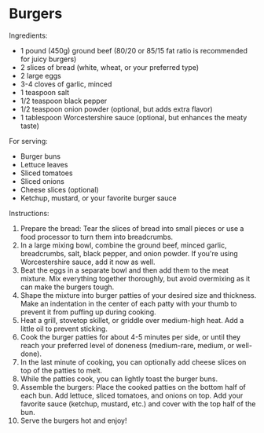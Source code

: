 # Burgers

Ingredients:

- 1 pound (450g) ground beef (80/20 or 85/15 fat ratio is recommended for juicy burgers)
- 2 slices of bread (white, wheat, or your preferred type)
- 2 large eggs
- 3-4 cloves of garlic, minced
- 1 teaspoon salt
- 1/2 teaspoon black pepper
- 1/2 teaspoon onion powder (optional, but adds extra flavor)
- 1 tablespoon Worcestershire sauce (optional, but enhances the meaty taste)

For serving:

- Burger buns
- Lettuce leaves
- Sliced tomatoes
- Sliced onions
- Cheese slices (optional)
- Ketchup, mustard, or your favorite burger sauce

Instructions:

1. Prepare the bread: Tear the slices of bread into small pieces or use a food processor to turn them into breadcrumbs.
2. In a large mixing bowl, combine the ground beef, minced garlic, breadcrumbs, salt, black pepper, and onion powder. If you're using Worcestershire sauce, add it now as well.
3. Beat the eggs in a separate bowl and then add them to the meat mixture. Mix everything together thoroughly, but avoid overmixing as it can make the burgers tough.
4. Shape the mixture into burger patties of your desired size and thickness. Make an indentation in the center of each patty with your thumb to prevent it from puffing up during cooking.
5. Heat a grill, stovetop skillet, or griddle over medium-high heat. Add a little oil to prevent sticking.
6. Cook the burger patties for about 4-5 minutes per side, or until they reach your preferred level of doneness (medium-rare, medium, or well-done).
7. In the last minute of cooking, you can optionally add cheese slices on top of the patties to melt.
8. While the patties cook, you can lightly toast the burger buns.
9. Assemble the burgers: Place the cooked patties on the bottom half of each bun. Add lettuce, sliced tomatoes, and onions on top. Add your favorite sauce (ketchup, mustard, etc.) and cover with the top half of the bun.
10. Serve the burgers hot and enjoy!